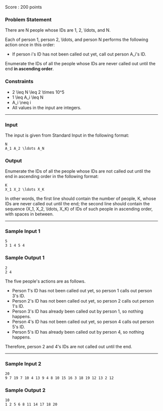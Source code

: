 Score : 200 points

### Problem Statement

There are N people whose IDs are 1, 2, \ldots, and N.

Each of person 1, person 2, \ldots, and person N performs the following action once in this order:

* If person i's ID has not been called out yet, call out person A\_i's ID.

Enumerate the IDs of all the people whose IDs are never called out until the end **in ascending order**.

### Constraints

* 2 \leq N \leq 2 \times 10^5
* 1 \leq A\_i \leq N
* A\_i \neq i
* All values in the input are integers.

---

### Input

The input is given from Standard Input in the following format:

```
N
A_1 A_2 \ldots A_N
```

### Output

Enumerate the IDs of all the people whose IDs are not called out until the end in ascending order in the following format:

```
K
X_1 X_2 \ldots X_K
```

In other words, the first line should contain the number of people, K, whose IDs are never called out until the end;
the second line should contain the sequence (X\_1, X\_2, \ldots, X\_K) of IDs of such people in ascending order, with spaces in between.

---

### Sample Input 1

```
5
3 1 4 5 4
```

### Sample Output 1

```
2
2 4
```

The five people's actions are as follows.

* Person 1's ID has not been called out yet, so person 1 calls out person 3's ID.
* Person 2's ID has not been called out yet, so person 2 calls out person 1's ID.
* Person 3's ID has already been called out by person 1, so nothing happens.
* Person 4's ID has not been called out yet, so person 4 calls out person 5's ID.
* Person 5's ID has already been called out by person 4, so nothing happens.

Therefore, person 2 and 4's IDs are not called out until the end.

---

### Sample Input 2

```
20
9 7 19 7 10 4 13 9 4 8 10 15 16 3 18 19 12 13 2 12
```

### Sample Output 2

```
10
1 2 5 6 8 11 14 17 18 20
```
